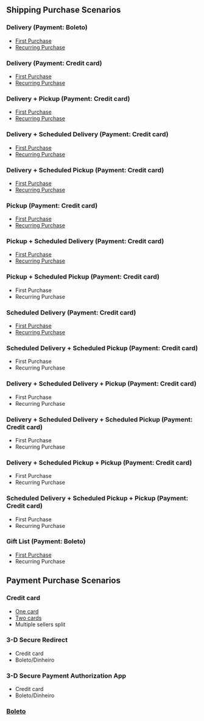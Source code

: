 ## Shipping Purchase Scenarios

### Delivery (Payment: Boleto)

- [First Purchase](https://github.com/vtex/checkout-ui-tests/blob/master/tests/shipping/models/Delivery%20-%20Boleto.model.js)
- [Recurring Purchase](https://github.com/vtex/checkout-ui-tests/blob/master/tests/shipping/models/Delivery%20-%20Second%20Purchase%20-%20Boleto.model.js)

### Delivery (Payment: Credit card)

- [First Purchase](https://github.com/vtex/checkout-ui-tests/blob/master/tests/shipping/models/Delivery%20-%20Credit%20card.model.js)
- [Recurring Purchase](https://github.com/vtex/checkout-ui-tests/blob/master/tests/shipping/models/Delivery%20-%20Second%20Purchase%20-%20Credit%20card.model.js)

### Delivery + Pickup (Payment: Credit card)

- [First Purchase](https://github.com/vtex/checkout-ui-tests/blob/master/tests/shipping/models/Pickup_Delivery%20-%20Credit%20card.model.js)
- [Recurring Purchase](https://github.com/vtex/checkout-ui-tests/blob/master/tests/shipping/models/Pickup_Delivery%20-%20Second%20Purchase%20-%20Credit%20card.model.js)

### Delivery + Scheduled Delivery (Payment: Credit card)

- [First Purchase](https://github.com/vtex/checkout-ui-tests/blob/master/tests/shipping/models/Delivery_Scheduled%20Delivery%20-%20Credit%20card.model.js)
- [Recurring Purchase](https://github.com/vtex/checkout-ui-tests/blob/master/tests/shipping/models/Delivery_Scheduled%20Delivery%20-%20Second%20Purchase%20-%20Credit%20card.model.js)

### Delivery + Scheduled Pickup (Payment: Credit card)

- [First Purchase](https://github.com/vtex/checkout-ui-tests/blob/master/tests/shipping/models/Delivery_Scheduled%20Pickup%20-%20Credit%20card.model.js)
- [Recurring Purchase](https://github.com/vtex/checkout-ui-tests/blob/master/tests/shipping/models/Delivery_Scheduled%20Pickup%20-%20Second%20Purchase%20-%20Credit%20card.model.js)

### Pickup (Payment: Credit card)

- [First Purchase](https://github.com/vtex/checkout-ui-tests/blob/master/tests/shipping/models/Pickup%20-%20Credit%20card.model.js)
- [Recurring Purchase](https://github.com/vtex/checkout-ui-tests/blob/master/tests/shipping/models/Pickup%20-%20Second%20Purchase%20-%20Credit%20card.model.js)

### Pickup + Scheduled Delivery (Payment: Credit card)

- [First Purchase](https://github.com/vtex/checkout-ui-tests/blob/master/tests/shipping/models/Pickup_Scheduled%20Delivery%20-%20Credit%20card.model.js)
- [Recurring Purchase](https://github.com/vtex/checkout-ui-tests/blob/master/tests/shipping/models/Pickup_Scheduled%20Delivery%20-%20Second%20Purchase%20-%20Boleto.model.js)

### Pickup + Scheduled Pickup (Payment: Credit card)

- First Purchase
- Recurring Purchase

### Scheduled Delivery (Payment: Credit card)

- [First Purchase](https://github.com/vtex/checkout-ui-tests/blob/master/tests/shipping/models/Scheduled%20Delivery%20-%20Credit%20card.model.js)
- [Recurring Purchase](https://github.com/vtex/checkout-ui-tests/blob/master/tests/shipping/models/Scheduled%20Delivery%20-%20Second%20Purchase%20-%20Credit%20card.model.js)

### Scheduled Delivery + Scheduled Pickup (Payment: Credit card)

- First Purchase
- Recurring Purchase

### Delivery + Scheduled Delivery + Pickup (Payment: Credit card)

- First Purchase
- Recurring Purchase

### Delivery + Scheduled Delivery + Scheduled Pickup (Payment: Credit card)

- First Purchase
- Recurring Purchase

### Delivery + Scheduled Pickup + Pickup (Payment: Credit card)

- First Purchase
- Recurring Purchase

### Scheduled Delivery + Scheduled Pickup + Pickup (Payment: Credit card)

- First Purchase
- Recurring Purchase

### Gift List (Payment: Boleto)

- [First Purchase](https://github.com/vtex/checkout-ui-tests/blob/master/tests/shipping/models/Gift%20List%20Purchase.model.js)
- Recurring Purchase

## Payment Purchase Scenarios

### Credit card

- [One card](https://github.com/vtex/checkout-ui-tests/blob/master/tests/shipping/models/Delivery%20-%20Credit%20card.model.js)
- [Two cards](https://github.com/vtex/checkout-ui-tests/blob/master/tests/shipping/models/Payment%20-%20Credit%20card%20-%20Two%20Cards.model.js)
- Multiple sellers split

### 3-D Secure Redirect

- Credit card
- Boleto/Dinheiro

### 3-D Secure Payment Authorization App

- Credit card
- Boleto/Dinheiro

### [Boleto](https://github.com/vtex/checkout-ui-tests/blob/master/tests/shipping/models/Delivery%20-%20Boleto.model.js)
